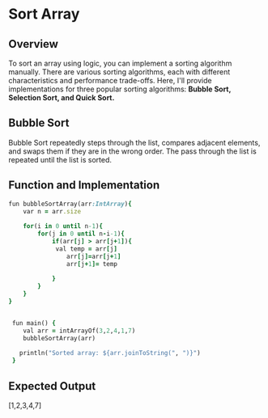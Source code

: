# Sort Array

## Overview
To sort an array using logic, you can implement a sorting algorithm manually. 
There are various sorting algorithms, each with different characteristics and performance trade-offs.
 Here, I'll provide implementations for three popular sorting algorithms: 
 **Bubble Sort, Selection Sort, and Quick Sort.**


## Bubble Sort

Bubble Sort repeatedly steps through the list, compares adjacent elements, and swaps them if they are in the wrong order. 
The pass through the list is repeated until the list is sorted.

## Function and Implementation

```ruby
fun bubbleSortArray(arr:IntArray){
	var n = arr.size
 
	for(i in 0 until n-1){
		for(j in 0 until n-i-1){
			if(arr[j] > arr[j+1]){
			 val temp = arr[j]
                arr[j]=arr[j+1]
                arr[j+1]= temp
       
			}
		}
	}
}
```

```ruby

 fun main() {
    val arr = intArrayOf(3,2,4,1,7)
    bubbleSortArray(arr)
  
   println("Sorted array: ${arr.joinToString(", ")}")
 }

```

## Expected Output
[1,2,3,4,7]